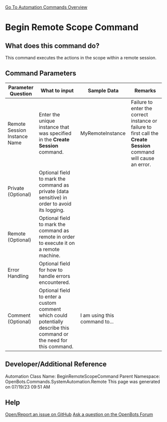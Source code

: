<!--TITLE: Begin Remote Scope Command -->
<!-- SUBTITLE: a command in the System Automation Commands\Remote group. -->
[Go To Automation Commands Overview](/automation-commands)


# Begin Remote Scope Command


## What does this command do?
This command executes the actions in the scope within a remote session.


## Command Parameters
| Parameter Question   	| What to input  	|  Sample Data 	| Remarks  	|
| ---                    | ---               | ---           | ---       |
|Remote Session Instance Name|Enter the unique instance that was specified in the **Create Session** command.|MyRemoteInstance|Failure to enter the correct instance or failure to first call the **Create Session** command will cause an error.|
|Private (Optional)|Optional field to mark the command as private (data sensitive) in order to avoid its logging.|||
|Remote (Optional)|Optional field to mark the command as remote in order to execute it on a remote machine.|||
|Error Handling|Optional field for how to handle errors encountered.|||
|Comment (Optional)|Optional field to enter a custom comment which could potentially describe this command or the need for this command.|I am using this command to...||


## Developer/Additional Reference
Automation Class Name: BeginRemoteScopeCommand
Parent Namespace: OpenBots.Commands.SystemAutomation.Remote
This page was generated on 07/19/23 09:51 AM


## Help
[Open/Report an issue on GitHub](https://github.com/OpenBotsAI/OpenBots.Studio/issues/new)
[Ask a question on the OpenBots Forum](https://openbots.ai/forums/)
